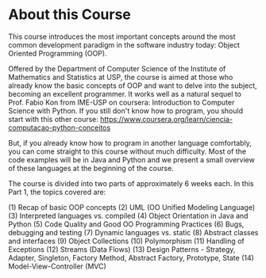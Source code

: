 # About this Course

This course introduces the most important concepts around the most common development paradigm in the software industry today: Object Oriented Programming (OOP).

Offered by the Department of Computer Science of the Institute of Mathematics and Statistics at USP, the course is aimed at those who already know the basic concepts of OOP and want to delve into the subject, becoming an excellent programmer. It works well as a natural sequel to Prof. Fabio Kon from IME-USP on coursera: Introduction to Computer Science with Python. If you still don't know how to program, you should start with this other course: https://www.coursera.org/learn/ciencia-computacao-python-conceitos

But, if you already know how to program in another language comfortably, you can come straight to this course without much difficulty. Most of the code examples will be in Java and Python and we present a small overview of these languages ​​at the beginning of the course.

The course is divided into two parts of approximately 6 weeks each. In this Part 1, the topics covered are:

(1) Recap of basic OOP concepts
(2) UML (OO Unified Modeling Language)
(3) Interpreted languages ​​vs. compiled
(4) Object Orientation in Java and Python
(5) Code Quality and Good OO Programming Practices
(6) Bugs, debugging and testing
(7) Dynamic languages ​​vs. static
(8) Abstract classes and interfaces
(9) Object Collections
(10) Polymorphism
(11) Handling of Exceptions
(12) Streams (Data Flows)
(13) Design Patterns - Strategy, Adapter, Singleton, Factory Method, Abstract Factory, Prototype, State
(14) Model-View-Controller (MVC)
